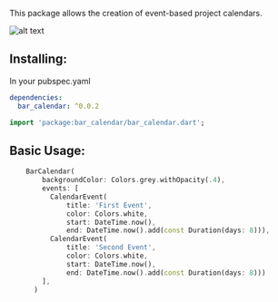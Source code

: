 <!-- 
This README describes the package. If you publish this package to pub.dev,
this README's contents appear on the landing page for your package.

For information about how to write a good package README, see the guide for
[writing package pages](https://dart.dev/guides/libraries/writing-package-pages). 

For general information about developing packages, see the Dart guide for
[creating packages](https://dart.dev/guides/libraries/create-library-packages)
and the Flutter guide for
[developing packages and plugins](https://flutter.dev/developing-packages). 
-->



This package allows the creation of event-based project calendars.

![alt text](https://raw.githubusercontent.com/karimafas/bar-calendar/master/bar-calendar-snap.png)

## Installing:
In your pubspec.yaml
```yaml
dependencies:
  bar_calendar: ^0.0.2
```
```dart
import 'package:bar_calendar/bar_calendar.dart';
```

## Basic Usage:
```dart
    BarCalendar(
        backgroundColor: Colors.grey.withOpacity(.4),
        events: [
          CalendarEvent(
              title: 'First Event',
              color: Colors.white,
              start: DateTime.now(),
              end: DateTime.now().add(const Duration(days: 8))),
          CalendarEvent(
              title: 'Second Event',
              color: Colors.white,
              start: DateTime.now(),
              end: DateTime.now().add(const Duration(days: 8)))
        ],
      )
```
